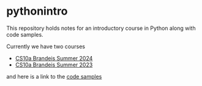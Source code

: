 # pythonintro

This repository holds notes for an introductory course in Python along with code samples.

Currently we have two courses
*  [CS10a Brandeis Summer 2024](courses/cs10aBrandeisSum24.md)
* [CS10a Brandeis Summer 2023](courses/cs10aBrandeisSum23.md)


and here is a link to the [code samples](code/)

